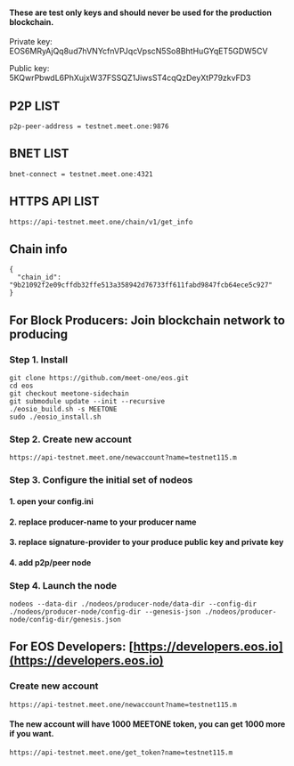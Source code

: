 #### These are test only keys and should never be used for the production blockchain. 

Private key: EOS6MRyAjQq8ud7hVNYcfnVPJqcVpscN5So8BhtHuGYqET5GDW5CV

Public key: 5KQwrPbwdL6PhXujxW37FSSQZ1JiwsST4cqQzDeyXtP79zkvFD3

## P2P LIST

```
p2p-peer-address = testnet.meet.one:9876
```

## BNET LIST

```
bnet-connect = testnet.meet.one:4321
```

## HTTPS API LIST

```
https://api-testnet.meet.one/chain/v1/get_info
```

## Chain info

```
{
  "chain_id": "9b21092f2e09cffdb32ffe513a358942d76733ff611fabd9847fcb64ece5c927"
}
```


## For Block Producers: Join blockchain network to producing


### Step 1. Install
```
git clone https://github.com/meet-one/eos.git
cd eos
git checkout meetone-sidechain
git submodule update --init --recursive
./eosio_build.sh -s MEETONE
sudo ./eosio_install.sh
```


### Step 2. Create new account

```
https://api-testnet.meet.one/newaccount?name=testnet115.m
```


### Step 3. Configure the initial set of nodeos

#### 1. open your config.ini
 
#### 2. replace producer-name to your producer name 
 
#### 3. replace signature-provider to your produce public key and private key

#### 4. add p2p/peer node


### Step 4. Launch the node

```
nodeos --data-dir ./nodeos/producer-node/data-dir --config-dir ./nodeos/producer-node/config-dir --genesis-json ./nodeos/producer-node/config-dir/genesis.json
```


## For EOS Developers: [https://developers.eos.io](https://developers.eos.io)

### Create new account

```
https://api-testnet.meet.one/newaccount?name=testnet115.m
```

#### The new account will have 1000 MEETONE token, you can get 1000 more if you want.

```
https://api-testnet.meet.one/get_token?name=testnet115.m
```
